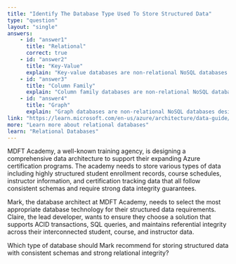 ```yaml
---
title: "Identify The Database Type Used To Store Structured Data"
type: "question"
layout: "single"
answers:
    - id: "answer1"
      title: "Relational"
      correct: true
    - id: "answer2"
      title: "Key-Value"
      explain: "Key-value databases are non-relational NoSQL databases designed for storing semi-structured data. They store data as key-value pairs where the value can contain different types and amounts of data per record."
    - id: "answer3"
      title: "Column Family"
      explain: "Column family databases are non-relational NoSQL databases that store semi-structured data. They organize columns into groups (column families) and allow varying numbers of columns per row."
    - id: "answer4"
      title: "Graph"
      explain: "Graph databases are non-relational NoSQL databases designed for storing semi-structured data with complex relationships. They store entities as nodes with directed relationships (edges) between them."
link: "https://learn.microsoft.com/en-us/azure/architecture/data-guide/relational-data/index"
more: "Learn more about relational databases"
learn: "Relational Databases"
---
```

MDFT Academy, a well-known training agency, is designing a comprehensive data architecture to support their expanding Azure certification programs. The academy needs to store various types of data including highly structured student enrollment records, course schedules, instructor information, and certification tracking data that all follow consistent schemas and require strong data integrity guarantees.

Mark, the database architect at MDFT Academy, needs to select the most appropriate database technology for their structured data requirements. Claire, the lead developer, wants to ensure they choose a solution that supports ACID transactions, SQL queries, and maintains referential integrity across their interconnected student, course, and instructor data.

Which type of database should Mark recommend for storing structured data with consistent schemas and strong relational integrity?